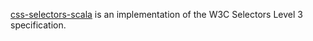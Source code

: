[css-selectors-scala][1] is an implementation of the W3C Selectors Level 3 specification.

[1]: http://github.com/chrsan/css-selectors-scala

